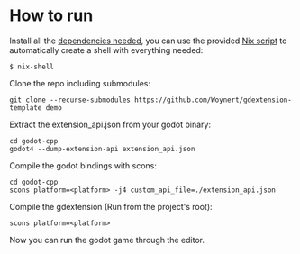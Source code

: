 # How to run

Install all the [dependencies needed](https://docs.godotengine.org/en/stable/contributing/development/compiling/index.html), you can use the provided [Nix script](https://github.com/Woynert/gdextension-template/blob/f8c5b55d9c052b47fb1b79aa4b9d313d25e530ed/shell.nix) to automatically create a shell with everything needed:

```
$ nix-shell
```

Clone the repo including submodules:

```
git clone --recurse-submodules https://github.com/Woynert/gdextension-template demo 
```

Extract the extension_api.json from your godot binary:

```
cd godot-cpp
godot4 --dump-extension-api extension_api.json
```

Compile the godot bindings with scons:

```
cd godot-cpp
scons platform=<platform> -j4 custom_api_file=./extension_api.json
```

Compile the gdextension (Run from the project's root):

```
scons platform=<platform>
```

Now you can run the godot game through the editor.


